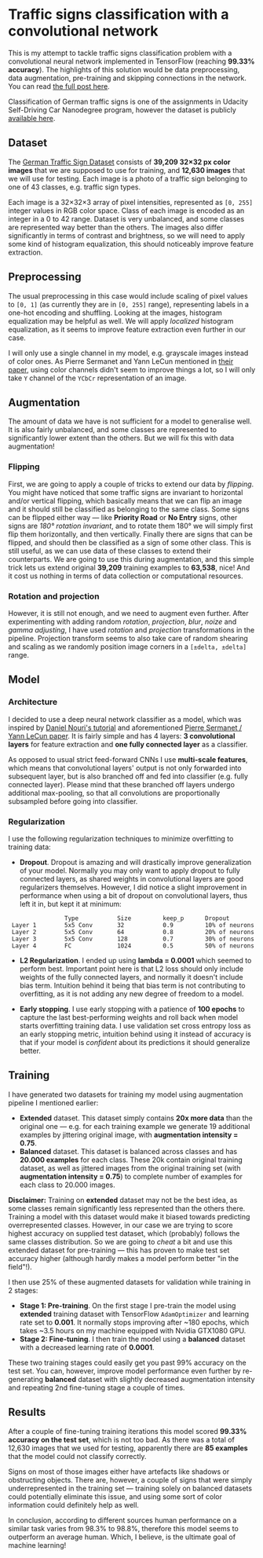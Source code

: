 

# Traffic signs classification with a convolutional network

This is my attempt to tackle traffic signs classification problem with a convolutional neural network implemented in TensorFlow (reaching **99.33% accuracy**). The highlights of this solution would be data preprocessing, data augmentation, pre-training and skipping connections in the network. You can read [the full post here](http://navoshta.com/traffic-signs-classification/).

Classification of German traffic signs is one of the assignments in Udacity Self-Driving Car Nanodegree program, however the dataset is publicly [available here](http://benchmark.ini.rub.de/?section=gtsrb&subsection=dataset).

## Dataset

The [German Traffic Sign Dataset](http://benchmark.ini.rub.de/?section=gtsrb&subsection=dataset) consists of **39,209 32×32 px color images** that we are supposed to use for training, and **12,630 images** that we will use for testing. Each image is a photo of a traffic sign belonging to one of 43 classes, e.g. traffic sign types.

Each image is a 32×32×3 array of pixel intensities, represented as `[0, 255]` integer values in RGB color space. Class of each image is encoded as an integer in a 0 to 42 range. Dataset is very unbalanced, and some classes are represented way better than the others. The images also differ significantly in terms of contrast and brightness, so we will need to apply some kind of histogram equalization, this should noticeably improve feature extraction.

## Preprocessing

The usual preprocessing in this case would include scaling of pixel values to `[0, 1]` (as currently they are in `[0, 255]` range), representing labels in a one-hot encoding and shuffling. Looking at the images, histogram equalization may be helpful as well. We will apply _localized_ histogram equalization, as it seems to improve feature extraction even further in our case. 

I will only use a single channel in my model, e.g. grayscale images instead of color ones. As Pierre Sermanet and Yann LeCun mentioned in [their paper](http://yann.lecun.com/exdb/publis/pdf/sermanet-ijcnn-11.pdf), using color channels didn't seem to improve things a lot, so I will only take `Y` channel of the `YCbCr` representation of an image.

## Augmentation

The amount of data we have is not sufficient for a model to generalise well. It is also fairly unbalanced, and some classes are represented to significantly lower extent than the others. But we will fix this with data augmentation!

### Flipping

First, we are going to apply a couple of tricks to extend our data by _flipping_. You might have noticed that some traffic signs are invariant to horizontal and/or vertical flipping, which basically means that we can flip an image and it should still be classified as belonging to the same class. Some signs can be flipped either way — like **Priority Road** or **No Entry** signs, other signs are *180° rotation invariant*, and to rotate them 180° we will simply first flip them horizontally, and then vertically. Finally there are signs that can be flipped, and should then be classified as a sign of some other class. This is still useful, as we can use data of these classes to extend their counterparts. We are going to use this during augmentation, and this simple trick lets us extend original **39,209** training examples to **63,538**, nice! And it cost us nothing in terms of data collection or computational resources. 

### Rotation and projection

However, it is still not enough, and we need to augment even further. After experimenting with adding random *rotation*, *projection*, *blur*, *noize* and *gamma adjusting*, I have used *rotation* and *projection* transformations in the pipeline. Projection transform seems to also take care of random shearing and scaling as we randomly position image corners in a `[±delta, ±delta]` range.

## Model 

### Architecture

I decided to use a deep neural network classifier as a model, which was inspired by [Daniel Nouri's tutorial](http://navoshta.com/facial-with-tensorflow/) and aforementioned [Pierre Sermanet / Yann LeCun paper](http://yann.lecun.com/exdb/publis/pdf/sermanet-ijcnn-11.pdf). It is fairly simple and has 4 layers: **3 convolutional layers** for feature extraction and **one fully connected layer** as a classifier.

As opposed to usual strict feed-forward CNNs I use **multi-scale features**, which means that convolutional layers' output is not only forwarded into subsequent layer, but is also branched off and fed into classifier (e.g. fully connected layer). Please mind that these branched off layers undergo additional max-pooling, so that all convolutions are proportionally subsampled before going into classifier.

### Regularization

I use the following regularization techniques to minimize overfitting to training data:

* **Dropout**. Dropout is amazing and will drastically improve generalization of your model. Normally you may only want to apply dropout to fully connected layers, as shared weights in convolutional layers are good regularizers themselves. However, I did notice a slight improvement in performance when using a bit of dropout on convolutional layers, thus left it in, but kept it at minimum:

```
                Type           Size         keep_p      Dropout
 Layer 1        5x5 Conv       32           0.9         10% of neurons  
 Layer 2        5x5 Conv       64           0.8         20% of neurons
 Layer 3        5x5 Conv       128          0.7         30% of neurons
 Layer 4        FC             1024         0.5         50% of neurons
```

* **L2 Regularization**. I ended up using **lambda = 0.0001** which seemed to perform best. Important point here is that L2 loss should only include weights of the fully connected layers, and normally it doesn't include bias term. Intuition behind it being that bias term is not contributing to overfitting, as it is not adding any new degree of freedom to a model. 

* **Early stopping**. I use early stopping with a patience of **100 epochs** to capture the last best-performing weights and roll back when model starts overfitting training data. I use validation set cross entropy loss as an early stopping metric, intuition behind using it instead of accuracy is that if your model is *confident* about its predictions it should generalize better.

## Training

I have generated two datasets for training my model using augmentation pipeline I mentioned earlier:

* **Extended** dataset. This dataset simply contains **20x more data** than the original one — e.g. for each training example we generate 19 additional examples by jittering original image, with **augmentation intensity = 0.75**. 
* **Balanced** dataset. This dataset is balanced across classes and has **20.000 examples** for each class. These 20k contain original training dataset, as well as jittered images from the original training set (with **augmentation intensity = 0.75**) to complete number of examples for each class to 20.000 images.

**Disclaimer:** Training on **extended** dataset may not be the best idea, as some classes remain significantly less represented than the others there. Training a model with this dataset would make it biased towards predicting overrepresented classes. However, in our case we are trying to score highest accuracy on supplied test dataset, which (probably) follows the same classes distribution. So we are going to _cheat_ a bit and use this extended dataset for pre-training — this has proven to make test set accuracy higher (although hardly makes a model perform better "in the field"!).

I then use 25% of these augmented datasets for validation while training in 2 stages:

* **Stage 1: Pre-training**. On the first stage I pre-train the model using **extended** training dataset with TensorFlow `AdamOptimizer` and learning rate set to **0.001**. It normally stops improving after ~180 epochs, which takes ~3.5 hours on my machine equipped with Nvidia GTX1080 GPU.
* **Stage 2: Fine-tuning**. I then train the model using a **balanced** dataset with a decreased learning rate of **0.0001**.

These two training stages could easily get you past 99% accuracy on the test set. You can, however, improve model performance even further by re-generating **balanced** dataset with slightly decreased augmentation intensity and repeating 2nd fine-tuning stage a couple of times.

## Results

After a couple of fine-tuning training iterations this model scored **99.33% accuracy on the test set**, which is not too bad. As there was a total of 12,630 images that we used for testing, apparently there are **85 examples** that the model could not classify correctly.

Signs on most of those images either have artefacts like shadows or obstructing objects. There are, however, a couple of signs that were simply underrepresented in the training set — training solely on balanced datasets could potentially eliminate this issue, and using some sort of color information could definitely help as well.

In conclusion, according to different sources human performance on a similar task varies from 98.3% to 98.8%, therefore this model seems to outperform an average human. Which, I believe, is the ultimate goal of machine learning!

